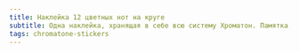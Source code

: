 ```yaml
---
title: Наклейка 12 цветных нот на круге
subtitle: Одна наклейка, хранящая в себе всю систему Хроматон. Памятка, которая может быть всегда с собой — на ноутбуке, телефоне, инструменте, кейсе, да где угодно!
tags: chromatone-stickers
---
```


